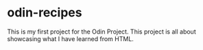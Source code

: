 # odin-recipes
This is my first project for the Odin Project. This project is all about showcasing what I have learned from HTML. 